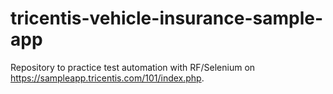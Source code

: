 # tricentis-vehicle-insurance-sample-app
Repository to practice test automation with RF/Selenium on https://sampleapp.tricentis.com/101/index.php.
